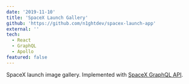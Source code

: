```yaml
---
date: '2019-11-10'
title: 'SpaceX Launch Gallery'
github: 'https://github.com/n1ghtdev/spacex-launch-app'
external: ''
tech:
  - React
  - GraphQL
  - Apollo
featured: false
---
```


SpaceX launch image gallery. Implemented with
[SpaceX GraphQL API](https://api.spacex.land/graphql).
